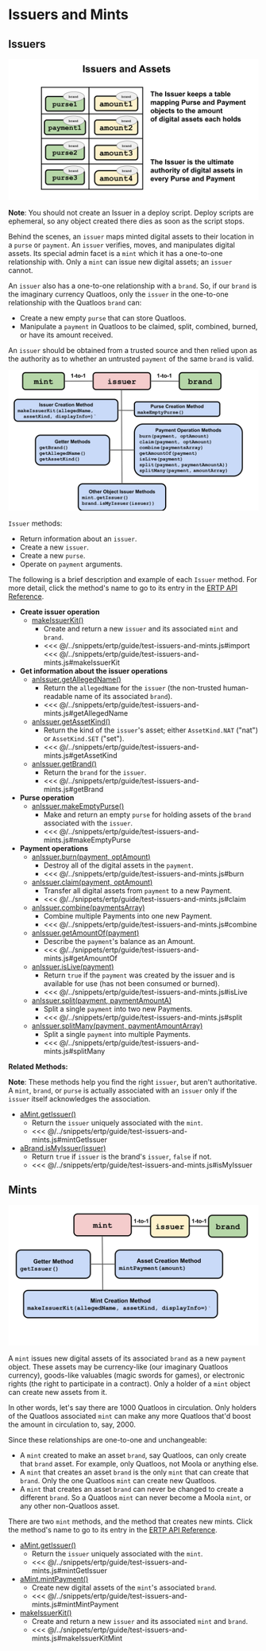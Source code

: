 # Issuers and  Mints

## Issuers
![Issuer structure](./assets/issuers-and-assets.svg)

**Note**: You should not create an Issuer in a deploy script. Deploy scripts are ephemeral, so any object 
created there dies as soon as the script stops.

Behind the scenes, an `issuer` maps minted digital assets to their location in a `purse`
or `payment`. An `issuer` verifies, moves, and manipulates digital assets. 
Its special admin facet is a `mint` which it has a one-to-one
relationship with. Only a `mint` can issue new digital assets; an `issuer` cannot.

An `issuer` also has a one-to-one relationship with a `brand`. So, if
our `brand` is the imaginary currency Quatloos, only
the `issuer` in the one-to-one relationship with the Quatloos `brand`
can:
- Create a new empty `purse` that can store Quatloos.
- Manipulate a `payment` in Quatloos to be claimed, split, combined,
burned, or have its amount received.

An `issuer` should be obtained from a trusted source and
then relied upon as the authority as to whether an untrusted `payment`
of the same `brand` is valid.
 
![Issuer methods](./assets/issuer1.svg)

`Issuer` methods:
- Return information about an `issuer`.
- Create a new `issuer`.
- Create a new `purse`. 
- Operate on `payment` arguments.

The following is
a brief description and example of each `Issuer` method. For
more detail, click the method's name to go to its entry in the [ERTP
API Reference](/reference/ertp-api/).

- **Create issuer operation**
  - [makeIssuerKit()](/reference/ertp-api/issuer.md#makeissuerkit-allegedname-assetkind-displayinfo-optshutdownwithfailure-elementshape)
    - Create and return a new `issuer` and its associated `mint` and `brand`.
    - <<< @/../snippets/ertp/guide/test-issuers-and-mints.js#import
      <<< @/../snippets/ertp/guide/test-issuers-and-mints.js#makeIssuerKit
- **Get information about the issuer operations**
  - [anIssuer.getAllegedName()](/reference/ertp-api/issuer.md#anissuer-getallegedname)
    - Return the `allegedName` for the `issuer` (the non-trusted human-readable name of its associated `brand`).
    - <<< @/../snippets/ertp/guide/test-issuers-and-mints.js#getAllegedName
  - [anIssuer.getAssetKind()](/reference/ertp-api/issuer.md#anissuer-getassetkind)
    - Return the kind of the `issuer`'s asset; either `AssetKind.NAT` ("nat") or `AssetKind.SET` ("set").
    - <<< @/../snippets/ertp/guide/test-issuers-and-mints.js#getAssetKind
  - [anIssuer.getBrand()](/reference/ertp-api/issuer.md#anissuer-getbrand)
    - Return the `brand` for the `issuer`.
    - <<< @/../snippets/ertp/guide/test-issuers-and-mints.js#getBrand
- **Purse operation**
  - [anIssuer.makeEmptyPurse()](/reference/ertp-api/issuer.md#anissuer-makeemptypurse)
    - Make and return an empty `purse` for holding assets of the `brand` associated with the `issuer`.
    - <<< @/../snippets/ertp/guide/test-issuers-and-mints.js#makeEmptyPurse
- **Payment operations**
  - [anIssuer.burn(payment, optAmount)](/reference/ertp-api/issuer.md#anissuer-burn-payment-optamount)
    - Destroy all of the digital assets in the `payment`.
    - <<< @/../snippets/ertp/guide/test-issuers-and-mints.js#burn
  - [anIssuer.claim(payment, optAmount)](/reference/ertp-api/issuer.md#anissuer-claim-payment-optamount)
    - Transfer all digital assets from `payment` to a new Payment.
    - <<< @/../snippets/ertp/guide/test-issuers-and-mints.js#claim
  - [anIssuer.combine(paymentsArray)](/reference/ertp-api/issuer.md#anissuer-combine-paymentsarray-opttotalamount)
    - Combine multiple Payments into one new Payment.
    - <<< @/../snippets/ertp/guide/test-issuers-and-mints.js#combine
  - [anIssuer.getAmountOf(payment)](/reference/ertp-api/issuer.md#anissuer-getamountof-payment)
    - Describe the `payment`'s balance as an Amount.
    - <<< @/../snippets/ertp/guide/test-issuers-and-mints.js#getAmountOf
  - [anIssuer.isLive(payment)](/reference/ertp-api/issuer.md#anissuer-islive-payment)
    - Return `true` if the `payment` was created by the issuer and is available for use (has not been consumed or burned).
    - <<< @/../snippets/ertp/guide/test-issuers-and-mints.js#isLive
  - [anIssuer.split(payment, paymentAmountA)](/reference/ertp-api/issuer.md#anissuer-split-payment-paymentamounta)
    - Split a single `payment` into two new Payments.
    - <<< @/../snippets/ertp/guide/test-issuers-and-mints.js#split
  - [anIssuer.splitMany(payment, paymentAmountArray)](/reference/ertp-api/issuer.md#anissuer-splitmany-payment-amountarray)
    - Split a single `payment` into multiple Payments.
    - <<< @/../snippets/ertp/guide/test-issuers-and-mints.js#splitMany


**Related Methods:**

**Note**: These methods help you find the right `issuer`, but aren't authoritative.
A `mint`, `brand`, or `purse` is actually associated with an `issuer` only if
the `issuer` itself acknowledges the association.

- [aMint.getIssuer()](/reference/ertp-api/mint.md#amint-getissuer)
  - Return the `issuer` uniquely associated with the `mint`.
  - <<< @/../snippets/ertp/guide/test-issuers-and-mints.js#mintGetIssuer
- [aBrand.isMyIssuer(issuer)](/reference/ertp-api/brand.md#abrand-ismyissuer-allegedissuer)
  - Return `true` if `issuer` is the brand's `issuer`, `false` if not.
  - <<< @/../snippets/ertp/guide/test-issuers-and-mints.js#isMyIssuer

## Mints
![Mint methods](./assets/mint.svg)

A `mint` issues new digital assets of its associated `brand` as a new 
`payment` object. These assets may be currency-like (our imaginary
Quatloos currency), goods-like valuables (magic swords for games), or
electronic rights (the right to participate in a contract). Only a
holder of a `mint` object can create new assets from it. 

In other words, let's say there
are 1000 Quatloos in circulation. Only holders of the Quatloos associated
`mint` can make any more Quatloos that'd boost the amount in circulation to, say, 2000.

Since these relationships are one-to-one and unchangeable:
- A `mint` created to make an asset `brand`, say Quatloos, can only create that `brand` asset.
For example, only Quatloos, not Moola or anything else.
- A `mint` that creates an asset `brand` is the only `mint` that can create that `brand`. Only
the one Quatloos `mint` can create new Quatloos.
- A `mint` that creates an asset `brand` can never be changed to create a different `brand`.
So a Quatloos `mint` can never become a Moola `mint`, or any other non-Quatloos asset.

There are two `mint` methods, and the method that creates new mints. Click the method's name to go to its entry in the [ERTP
API Reference](/reference/ertp-api/index.md).
- [aMint.getIssuer()](/reference/ertp-api/mint.md#amint-getissuer)
  - Return the `issuer` uniquely associated with the `mint`.
  - <<< @/../snippets/ertp/guide/test-issuers-and-mints.js#mintGetIssuer
- [aMint.mintPayment()](/reference/ertp-api/mint.md#amint-mintpayment-newamount)
  - Create new digital assets of the `mint`'s associated `brand`.
  - <<< @/../snippets/ertp/guide/test-issuers-and-mints.js#mintMintPayment
- [makeIssuerKit()](/reference/ertp-api/issuer.md#makeissuerkit-allegedname-assetkind-displayinfo-optshutdownwithfailure-elementshape)
  - Create and return a new `issuer` and its associated `mint` and `brand`.
  - <<< @/../snippets/ertp/guide/test-issuers-and-mints.js#makeIssuerKitMint


